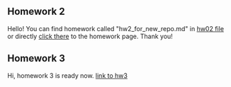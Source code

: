## Homework 2
Hello! You can find homework called "hw2_for_new_repo.md" in [hw02 file](https://github.com/Maria815/STAT545-hw-Guo-Maria/tree/master/hw02) or directly [click there](https://github.com/Maria815/STAT545-hw-Guo-Maria/blob/master/hw02/hw2_for_new_repo.md) to the homework page. Thank you!
## Homework 3
Hi, homework 3 is ready now. [link to hw3](https://github.com/Maria815/STAT545-hw-Guo-Maria/blob/master/hw03/hw03.md)
